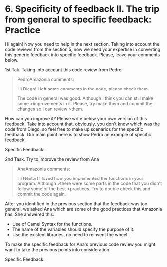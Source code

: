 # 6. Specificity of feedback II. The trip from general to specific feedback: Practice

Hi again! Now you need to help in the next section. Taking into account the code reviews from the section 5, now we need your expertise in converting this generic feedback into specific feedback. Please, leave your comments below.

1st Tak.
Taking into account this code review from Pedro:

>PedroAmazonia comments:
>
>Hi Diego! I left some comments in the code, please check them.
>
> The code in general was good. Although I think you can still make some >improvements in it. Please, try make them and commit the changes so I can review >them.

How can you improve it? Please write below your own version of this feedback. Take into account that, obviously, you don't know which was the code from Diego, so feel free to make up scenarios for the specific feedback. Our main point here is to show Pedro an example of specific feedback.

Specific Feedback:

2nd Task.
Try to improve the review from Ana

>AnaAmazonia comments:
>
>Hi Néstor! I loved how you implemented the functions in your program. Although >there were some parts in the code that you didn't follow some of the best >practices. Try to double check this and commit the code again.

After you identified in the previous section that the feedback was too general, we asked Ana which are some of the good practices that Amazonia has. She answered this:

- Use of Camel Syntax for the functions.
- The name of the variables should specify the purpose of it.
- Use the existent libraries, no need to reinvent the wheel.

To make the specific feedback for Ana's previous code review you might want to take the previous points into consideration.

Specific Feedback:

